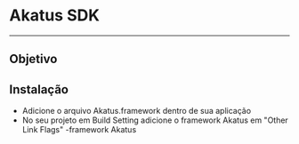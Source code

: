 # Akatus SDK
---

## Objetivo


## Instalação

- Adicione o arquivo Akatus.framework dentro de sua aplicação
- No seu projeto em Build Setting adicione o framework Akatus em "Other Link Flags"
    -framework Akatus



